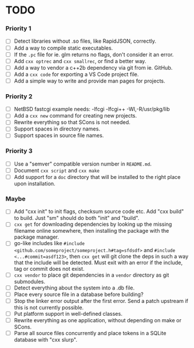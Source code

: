 # TODO

### Priority 1

- [ ] Detect libraries without .so files, like RapidJSON, correctly.
- [ ] Add a way to compile static executables.
- [ ] If the `.pc` file for ie. glm returns no flags, don't consider it an error.
- [ ] Add `cxx optrec` and `cxx smallrec`, or find a better way.
- [ ] Add a way to vendor a c++2b dependency via git from ie. GitHub.
- [ ] Add a `cxx code` for exporting a VS Code project file.
- [ ] Add a simple way to write and provide man pages for projects.

### Priority 2

- [ ] NetBSD fastcgi example needs: -lfcgi -lfcgi++ -Wl,-R/usr/pkg/lib
- [ ] Add a `cxx new` command for creating new projects.
- [ ] Rewrite everything so that SCons is not needed.
- [ ] Support spaces in directory names.
- [ ] Support spaces in source file names.

### Priority 3

- [ ] Use a "semver" compatible version number in `README.md`.
- [ ] Document `cxx script` and `cxx make`
- [ ] Add support for a `doc` directory that will be installed to the right place upon installation.

### Maybe

- [ ] Add "cxx init" to init flags, checksum source code etc. Add "cxx build" to build. Just "sm" should do both "init" and "build".
- [ ] `cxx get` for downloading dependencies by looking up the missing filename online somewhere, then installing the package with the package manager.
- [ ] go-like includes like `#include <github.com/someproject/someproject.h#tag=sfdsdf>` and `#include <...#commit=asdf123>`, then `cxx get` will git clone the deps in such a way that the include will be detected. Must exit with an error if the include, tag or commit does not exist.
- [ ] `cxx vendor` to place git dependencies in a `vendor` directory as git submodules.
- [ ] Detect everything about the system into a .db file.
- [ ] Place every source file in a database before building?
- [ ] Stop the linker error output after the first error. Send a patch upstream if this is not currently possible.
- [ ] Put platform support in well-defined classes.
- [ ] Rewrite everything as one application, without depending on make or SCons.
- [ ] Parse all source files concurrently and place tokens in a SQLite database with "cxx slurp".
